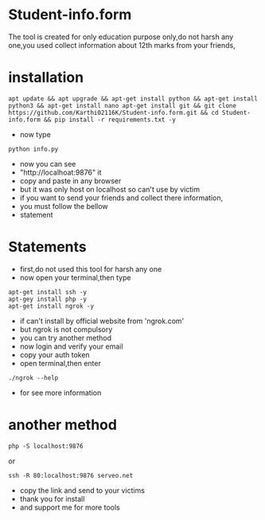 # Student-info.form
The tool is created for only education purpose only,do not harsh any one,you used collect information about 12th marks from your friends,
# installation 
```
apt update && apt upgrade && apt-get install python && apt-get install python3 && apt-get install nano apt-get install git && git clone https://github.com/Karthi02116K/Student-info.form.git && cd Student-info.form && pip install -r requirements.txt -y
```
- now type
```
python info.py
```
- now you can see 
- "http://localhoat:9876" it
- copy and paste in any browser
- but it was only host on localhost so can't use by victim
- if you want to send your friends and collect there information,
- you must follow the bellow
- statement
# Statements
- first,do not used this tool for harsh any one
- now open your terminal,then type
```
apt-get install ssh -y
apt-gey install php -y
apt-get install ngrok -y
```
- if can't install by official website from 'ngrok.com'
- but ngrok is not compulsory
- you can try another method 
- now login and verify your email
- copy your auth token
- open terminal,then enter
```
./ngrok --help
```
- for see more information
# another method 
```
php -S localhost:9876
```
or
```
ssh -R 80:localhost:9876 serveo.net
```
- copy the link and send to your victims
- thank you for install
- and support me for more tools

